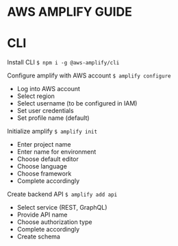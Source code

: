 # AWS AMPLIFY GUIDE

# CLI
Install CLI `$ npm i -g @aws-amplify/cli`

Configure amplify with AWS account `$ amplify configure`

- Log into AWS account
- Select region
- Select username (to be configured in IAM)
- Set user credentials
- Set profile name (default)

Initialize amplify `$ amplify init`

- Enter project name
- Enter name for environment
- Choose default editor
- Choose language
- Choose framework
- Complete accordingly

Create backend API `$ amplify add api`

- Select service (REST, GraphQL)
- Provide API name
- Choose authorization type
- Complete accordingly
- Create schema



